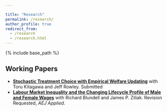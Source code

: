 ```yaml
---

title: "Research"
permalink: /research/
author_profile: true
redirect_from: 
  - /research 
  - /research.html
---
```


{% include base_path %}

## Working Papers
- [**Stochastic Treatment Choice with Empirical Welfare Updating**](/files/KLR.pdf) with Toru Kitagawa and Jeff Rowley.
  Submitted
- [**Labour Market Inequality and the Changing Lifecycle Profile of Male and Female Wages**](/files/BLZ.pdf) with Richard Blundell and James P. Ziliak.
  Revision Requested, *AEJ Applied*.

